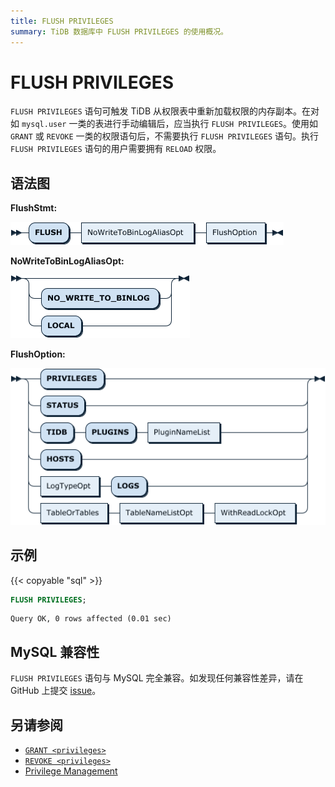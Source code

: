 ```yaml
---
title: FLUSH PRIVILEGES
summary: TiDB 数据库中 FLUSH PRIVILEGES 的使用概况。
---
```


# FLUSH PRIVILEGES

`FLUSH PRIVILEGES` 语句可触发 TiDB 从权限表中重新加载权限的内存副本。在对如 `mysql.user` 一类的表进行手动编辑后，应当执行 `FLUSH PRIVILEGES`。使用如 `GRANT` 或 `REVOKE` 一类的权限语句后，不需要执行 `FLUSH PRIVILEGES` 语句。执行 `FLUSH PRIVILEGES` 语句的用户需要拥有 `RELOAD` 权限。

## 语法图

**FlushStmt:**

![FlushStmt](/media/sqlgram/FlushStmt.png)

**NoWriteToBinLogAliasOpt:**

![NoWriteToBinLogAliasOpt](/media/sqlgram/NoWriteToBinLogAliasOpt.png)

**FlushOption:**

![FlushOption](/media/sqlgram/FlushOption.png)

## 示例

{{< copyable "sql" >}}

```sql
FLUSH PRIVILEGES;
```

```
Query OK, 0 rows affected (0.01 sec)
```

## MySQL 兼容性

`FLUSH PRIVILEGES` 语句与 MySQL 完全兼容。如发现任何兼容性差异，请在 GitHub 上提交 [issue](https://github.com/pingcap/tidb/issues/new/choose)。

## 另请参阅

* [`GRANT <privileges>`](/sql-statements/sql-statement-grant-privileges.md)
* [`REVOKE <privileges>`](/sql-statements/sql-statement-revoke-privileges.md)
* [Privilege Management](/privilege-management.md)
